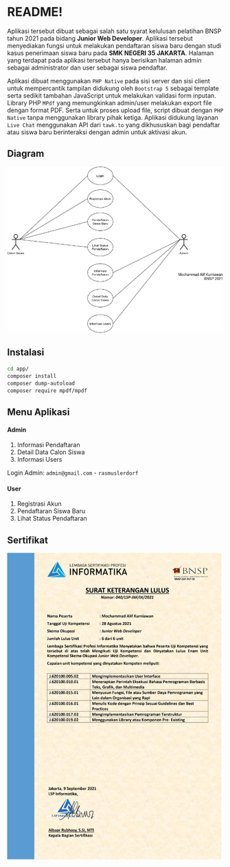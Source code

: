 # README!
Aplikasi tersebut dibuat sebagai salah satu syarat kelulusan pelatihan BNSP tahun 2021 pada bidang **Junior Web Developer**. Aplikasi tersebut menyediakan fungsi untuk melakukan pendaftaran siswa baru dengan studi kasus penerimaan siswa baru pada **SMK NEGERI 35 JAKARTA**. Halaman yang terdapat pada aplikasi tersebut hanya berisikan halaman admin sebagai administrator dan user sebagai siswa pendaftar.

Aplikasi dibuat menggunakan `PHP Native` pada sisi server dan sisi client untuk mempercantik tampilan didukung oleh `Bootstrap 5` sebagai template serta sedikit tambahan JavaScript untuk melakukan validasi form inputan. Library PHP `MPdf` yang memungkinkan admin/user melakukan export file dengan format PDF. Serta untuk proses upload file, script dibuat dengan `PHP Native` tanpa menggunakan library pihak ketiga. Aplikasi didukung layanan `Live Chat` menggunakan API dari `tawk.to` yang dikhususkan bagi pendaftar atau siswa baru berinteraksi dengan admin untuk aktivasi akun.

## Diagram
![usecase](docs/usecase-diagram.png)

## Instalasi
```zsh
cd app/
composer install
composer dump-autoload
composer require mpdf/mpdf
```

## Menu Aplikasi

#### Admin
1. Informasi Pendaftaran
2. Detail Data Calon Siswa
3. Informasi Users

Login Admin: `admin@gmail.com` - `rasmuslerdorf`

#### User
1. Registrasi Akun
2. Pendaftaran Siswa Baru
3. Lihat Status Pendaftaran


## Sertifikat
![sertifikat](certified.jpg)